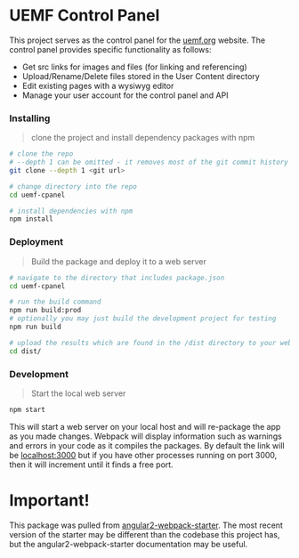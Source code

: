 # UEMF Control Panel

This project serves as the control panel for the [uemf.org](https://uemf.org) website. The control panel provides specific functionality as follows:
* Get src links for images and files (for linking and referencing)
* Upload/Rename/Delete files stored in the User Content directory
* Edit existing pages with a wysiwyg editor
* Manage your user account for the control panel and API

### Installing
> clone the project and install dependency packages with npm

```bash
# clone the repo
# --depth 1 can be omitted - it removes most of the git commit history
git clone --depth 1 <git url>

# change directory into the repo
cd uemf-cpanel

# install dependencies with npm
npm install
```

### Deployment
> Build the package and deploy it to a web server

```bash
# navigate to the directory that includes package.json
cd uemf-cpanel

# run the build command
npm run build:prod
# optionally you may just build the development project for testing
npm run build

# upload the results which are found in the /dist directory to your web server
cd dist/
```

### Development
> Start the local web server

```bash
npm start
```

This will start a web server on your local host and will re-package the app as you made changes. Webpack will display information such as warnings and errors in your code as it compiles the packages. By default the link will be [localhost:3000](http://localhost:3000) but if you have other processes running on port 3000, then it will increment until it finds a free port.

# Important!
This package was pulled from [angular2-webpack-starter](https://github.com/AngularClass/angular2-webpack-starter). The most recent version of the starter may be different than the codebase this project has, but the angular2-webpack-starter documentation may be useful.
